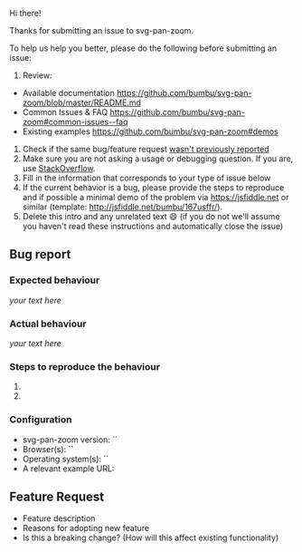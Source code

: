Hi there!

Thanks for submitting an issue to svg-pan-zoom.

To help us help you better, please do the following before submitting an issue:

1. Review:
  * Available documentation https://github.com/bumbu/svg-pan-zoom/blob/master/README.md
  * Common Issues & FAQ https://github.com/bumbu/svg-pan-zoom#common-issues--faq
  * Existing examples https://github.com/bumbu/svg-pan-zoom#demos
1. Check if the same bug/feature request [wasn't previously reported](https://github.com/bumbu/svg-pan-zoom/issues?q=is%3Aissue%20)
1. Make sure you are not asking a usage or debugging question. If you are, use [StackOverflow](http://stackoverflow.com/questions/tagged/svgpanzoom).
1. Fill in the information that corresponds to your type of issue below
1. If the current behavior is a bug, please provide the steps to reproduce and if possible a minimal demo of the problem via https://jsfiddle.net or similar (template: http://jsfiddle.net/bumbu/167usffr/).
1. Delete this intro and any unrelated text :smile: (if you do not we'll assume you haven't read these instructions and automatically close the issue)


Bug report
---

### Expected behaviour
_your text here_

### Actual behaviour
_your text here_

### Steps to reproduce the behaviour

1.
2.

### Configuration

- svg-pan-zoom version: ``
- Browser(s): ``
- Operating system(s): ``
- A relevant example URL:


Feature Request
---

- Feature description
- Reasons for adopting new feature
- Is this a breaking change? (How will this affect existing functionality)
